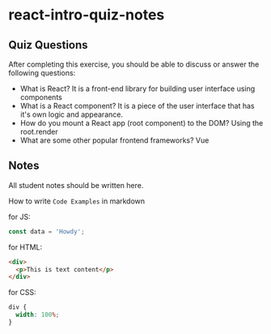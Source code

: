 # react-intro-quiz-notes

## Quiz Questions

After completing this exercise, you should be able to discuss or answer the following questions:

- What is React?
  It is a front-end library for building user interface using components
- What is a React component?
  It is a piece of the user interface that has it's own logic and appearance.
- How do you mount a React app (root component) to the DOM?
  Using the root.render
- What are some other popular frontend frameworks?
  Vue

## Notes

All student notes should be written here.

How to write `Code Examples` in markdown

for JS:

```javascript
const data = 'Howdy';
```

for HTML:

```html
<div>
  <p>This is text content</p>
</div>
```

for CSS:

```css
div {
  width: 100%;
}
```
